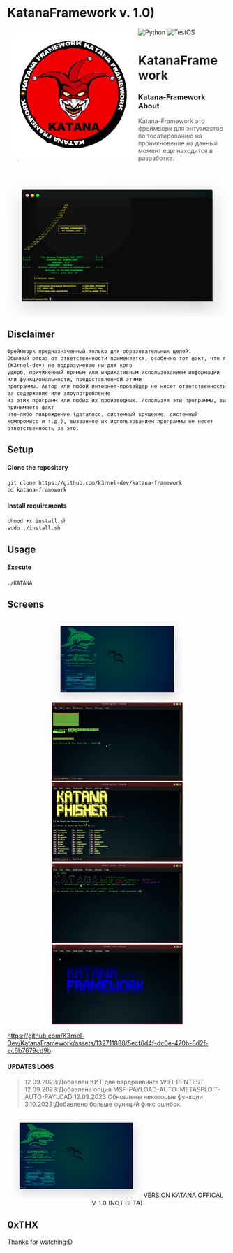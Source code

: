 # KatanaFramework v. 1.0)
![Python](https://img.shields.io/badge/Language-Python-blue?style=for-the-badge&logo=python)
![TestOS](https://img.shields.io/badge/TestedOS-KaliLinux-red?style=for-the-badge&logo=linux)
<img alt="katana-logo" align="left" width="300" height="300" src="https://github.com/K3rnel-Dev/KatanaFramework/blob/main/22.jpg">
<h1>KatanaFramework</h1>

### Katana-Framework About
> Katana-Framework это фреймворк для энтузиастов по тесaтированию на проникновение на данный момент еще находится в разработке.

</br>

<img alt="blackbird-web" align="center" src="https://github.com/K3rnel-Dev/KatanaFramework/blob/main/katana_printscreen.jpg">

## Disclaimer
```
Фреймворк предназначенный только для образовательных целей.
Обычный отказ от ответственности применяется, особенно тот факт, что я (K3rnel-dev) не подразумеваю ни для кого
ущерб, причиненный прямым или индикативным использованием информации или функциональности, предоставленной этими
программы. Автор или любой интернет-провайдер не несет ответственности за содержание или злоупотребление
из этих программ или любых их производных. Используя эти программы, вы принимаете факт
что-либо повреждение (даталосс, системный крушение, системный компромисс и т.д.), вызванное их использованием программы не несет ответственность за это.
```
## Setup

#### Clone the repository
```shell
git clone https://github.com/k3rnel-dev/katana-framework
cd katana-framework
```

#### Install requirements
```shell
chmod +x install.sh
sudo ./install.sh
```

## Usage

#### Execute
```shell
./KATANA
```
## Screens
<p float="left" align="center">
  <img alt="blackbird-pdf-cover" width="300" src="https://github.com/K3rnel-Dev/KatanaFramework/blob/main/screens/katana.jpg">
  <img alt="blackbird-pdf-cover" width="300" src="https://github.com/K3rnel-Dev/KatanaFramework/blob/main/screens/demo1.png">
  <img alt="blackbird-pdf-cover" width="300" src="https://github.com/K3rnel-Dev/KatanaFramework/blob/main/screens/demo2.png">
  <img alt="blackbird-pdf-cover" width="300" src="https://github.com/K3rnel-Dev/KatanaFramework/blob/main/screens/demo4.png">
    <img alt="blackbird-pdf-cover" width="300" src="https://github.com/K3rnel-Dev/KatanaFramework/blob/main/screens/demo5.png">
</p> 

https://github.com/K3rnel-Dev/KatanaFramework/assets/132711888/5ecf6d4f-dc0e-470b-8d2f-ec6b7679cd9b

#### UPDATES LOGS
>12.09.2023:Добавлен КИТ для вардрайвинга WIFI-PENTEST
>12.09.2023:Добавлена опция MSF-PAYLOAD-AUTO: METASPLOIT-AUTO-PAYLOAD
>12.09.2023:Обновлены некоторые функции
>3.10.2023:Добавлено больше функций фикс ошибок.

<p float="left" align="center">
  <img alt="blackbird-pdf-cover" width="300" src="https://github.com/K3rnel-Dev/KatanaFramework/blob/main/screens/katana.jpg">
  <a>VERSION KATANA OFFICAL V-1.0 (NOT BETA)
</p> 


## 0xTHX
Thanks for watching:D

